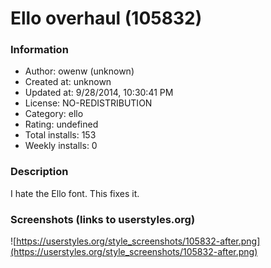 # Ello overhaul (105832)

### Information
- Author: owenw (unknown)
- Created at: unknown
- Updated at: 9/28/2014, 10:30:41 PM
- License: NO-REDISTRIBUTION
- Category: ello
- Rating: undefined
- Total installs: 153
- Weekly installs: 0


### Description
I hate the Ello font. This fixes it.


### Screenshots (links to userstyles.org)
![https://userstyles.org/style_screenshots/105832-after.png](https://userstyles.org/style_screenshots/105832-after.png)


